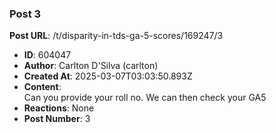 ### Post 3
**Post URL**: /t/disparity-in-tds-ga-5-scores/169247/3
- **ID**: 604047
- **Author**: Carlton D'Silva (carlton)
- **Created At**: 2025-03-07T03:03:50.893Z
- **Content**:  
  Can you provide your roll no. We can then check your GA5
- **Reactions**: None
- **Post Number**: 3

